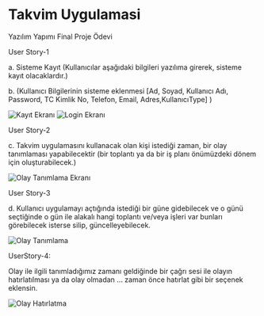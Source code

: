 # Takvim Uygulamasi

Yazılım Yapımı Final Proje Ödevi

User Story-1

a. Sisteme Kayıt (Kullanıcılar aşağıdaki bilgileri yazılıma girerek, sisteme kayıt olacaklardır.)

b. (Kullanıcı Bilgilerinin sisteme eklenmesi [Ad, Soyad, Kullanıcı Adı, Password, TC Kimlik No, Telefon, Email, Adres,KullanıcıType] )

![Kayıt Ekranı](https://github.com/semihgullboy/TakvimUygulamasi/assets/114232816/2d82aa97-0f28-4317-8ce6-037dbdc3b3cf)  ![Login Ekranı](https://github.com/semihgullboy/TakvimUygulamasi/assets/114232816/4ce81373-c29a-4c91-9afc-3125f4f73229)

User Story-2

c. Takvim uygulamasını kullanacak olan kişi istediği zaman, bir olay tanımlaması yapabilecektir (bir toplantı ya da bir iş planı önümüzdeki dönem için oluşturabilecek.)

![Olay Tanımlama Ekranı](https://github.com/semihgullboy/TakvimUygulamasi/assets/114232816/311cd05b-5f44-449c-866f-cc81076e3006)

User Story-3

d. Kullanıcı uygulamayı açtığında istediği bir güne gidebilecek ve o günü seçtiğinde o gün ile alakalı hangi toplantı ve/veya işleri var bunları görebilecek isterse silip, güncelleyebilecek.

![Olay Tanımlama](https://github.com/semihgullboy/TakvimUygulamasi/assets/114232816/ef32c37b-a37f-49c2-a224-4aacbb345fbc)

UserStory-4: 

Olay ile ilgili tanımladığımız zamanı geldiğinde bir çağrı sesi ile olayın hatırlatılması ya da olay olmadan ... zaman önce hatırlat gibi bir seçenek eklensin.

![Olay Hatırlatma](https://github.com/semihgullboy/TakvimUygulamasi/assets/114232816/d591cdc4-a105-4319-bd85-c5558aa63624)
